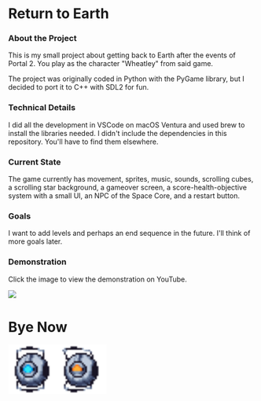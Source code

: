 <h1>Return to Earth</h1>

<h3>About the Project</h3>
<p>This is my small project about getting back to Earth after the events of Portal 2.
You play as the character "Wheatley" from said game.</p>

<p>The project was originally coded in Python with the PyGame library, 
but I decided to port it to C++ with SDL2 for fun.</p>

<h3>Technical Details</h3>
<p>I did all the development in VSCode on macOS Ventura and used brew to install the libraries needed.
I didn't include the dependencies in this repository. You'll have to find them elsewhere.</p>

<h3>Current State</h3>
<p>The game currently has movement, sprites, music, sounds, scrolling cubes, a scrolling star background,
a gameover screen, a score-health-objective system with a small UI, an NPC of the Space Core, and a restart button.</p>

<h3>Goals</h3>
<p>I want to add levels and perhaps an end sequence in the future. I'll think of more goals later.</p>

<h3>Demonstration</h3>
<p>Click the image to view the demonstration on YouTube.</p>
<a href="https://www.youtube.com/watch?v=I_pJD5vCtB8">
    <img src="https://img.youtube.com/vi/I_pJD5vCtB8/0.jpg">
</a>
<h1>Bye Now</h1>
<div style="display:flex;">
    <img style="width:100px;height:100px;" src="bin/assets/images/player.png">
    <img style="width:100px;height:100px;" src="bin/assets/images/npc.png">
</div>
